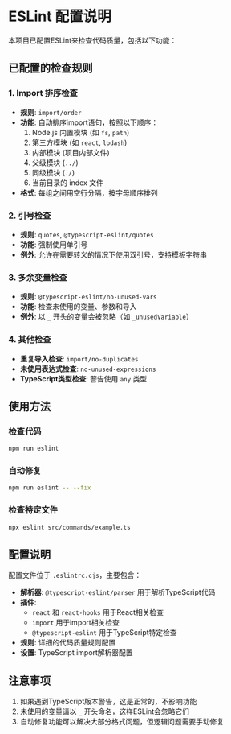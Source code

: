 # ESLint 配置说明

本项目已配置ESLint来检查代码质量，包括以下功能：

## 已配置的检查规则

### 1. Import 排序检查

- **规则**: `import/order`
- **功能**: 自动排序import语句，按照以下顺序：
  1. Node.js 内置模块 (如 `fs`, `path`)
  2. 第三方模块 (如 `react`, `lodash`)
  3. 内部模块 (项目内部文件)
  4. 父级模块 (`../`)
  5. 同级模块 (`./`)
  6. 当前目录的 index 文件
- **格式**: 每组之间用空行分隔，按字母顺序排列

### 2. 引号检查

- **规则**: `quotes`, `@typescript-eslint/quotes`
- **功能**: 强制使用单引号
- **例外**: 允许在需要转义的情况下使用双引号，支持模板字符串

### 3. 多余变量检查

- **规则**: `@typescript-eslint/no-unused-vars`
- **功能**: 检查未使用的变量、参数和导入
- **例外**: 以 `_` 开头的变量会被忽略（如 `_unusedVariable`）

### 4. 其他检查

- **重复导入检查**: `import/no-duplicates`
- **未使用表达式检查**: `no-unused-expressions`
- **TypeScript类型检查**: 警告使用 `any` 类型

## 使用方法

### 检查代码

```bash
npm run eslint
```

### 自动修复

```bash
npm run eslint -- --fix
```

### 检查特定文件

```bash
npx eslint src/commands/example.ts
```

## 配置说明

配置文件位于 `.eslintrc.cjs`，主要包含：

- **解析器**: `@typescript-eslint/parser` 用于解析TypeScript代码
- **插件**:
  - `react` 和 `react-hooks` 用于React相关检查
  - `import` 用于import相关检查
  - `@typescript-eslint` 用于TypeScript特定检查
- **规则**: 详细的代码质量规则配置
- **设置**: TypeScript import解析器配置

## 注意事项

1. 如果遇到TypeScript版本警告，这是正常的，不影响功能
2. 未使用的变量请以 `_` 开头命名，这样ESLint会忽略它们
3. 自动修复功能可以解决大部分格式问题，但逻辑问题需要手动修复
